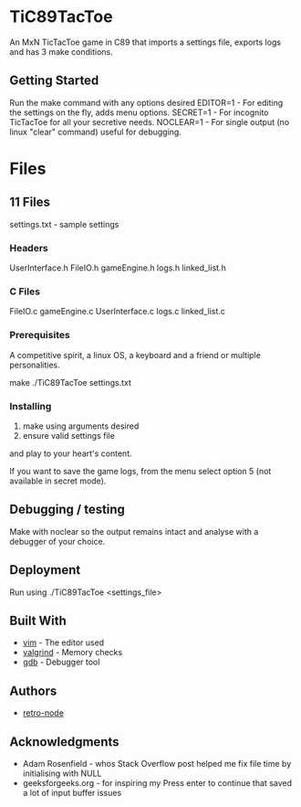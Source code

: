 # TiC89TacToe

An MxN TicTacToe game in C89 that imports a settings file, exports logs and has 3 make conditions.

## Getting Started

Run the make command with any options desired
EDITOR=1 - For editing the settings on the fly, adds menu options.
SECRET=1 - For incognito TicTacToe for all your secretive needs.
NOCLEAR=1 - For single output (no linux "clear" command) useful for debugging.

# Files
## 11 Files
settings.txt - sample settings

### Headers
UserInterface.h
FileIO.h
gameEngine.h
logs.h
linked_list.h

### C Files
FileIO.c
gameEngine.c
UserInterface.c
logs.c
linked_list.c

### Prerequisites

A competitive spirit, a linux OS, a keyboard and a friend or multiple personalities.

make ./TiC89TacToe settings.txt

### Installing

1. make using arguments desired
2. ensure valid settings file

and play to your heart's content.

If you want to save the game logs, from the menu select option 5 (not available in secret mode).

## Debugging / testing

Make with noclear so the output remains intact and analyse with a debugger of your choice.

## Deployment

Run using ./TiC89TacToe <settings_file>

## Built With

* [vim](https://www.vim.org) - The editor used
* [valgrind](http://valgrind.org) - Memory checks
* [gdb](https://www.gnu.org/software/gdb/) - Debugger tool


## Authors

* [retro-node](https://github.com/retro-node)

## Acknowledgments

* Adam Rosenfield - whos Stack Overflow post helped me fix file time by initialising with NULL
* geeksforgeeks.org - for inspiring my Press enter to continue that saved a lot of input buffer issues
